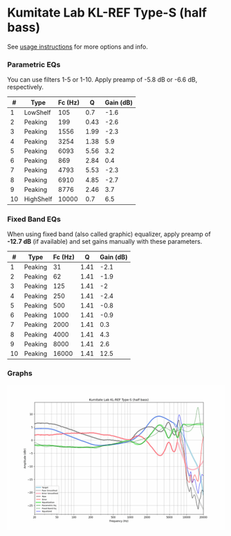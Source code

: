 # Kumitate Lab KL-REF Type-S (half bass)
See [usage instructions](https://github.com/jaakkopasanen/AutoEq#usage) for more options and info.

### Parametric EQs
You can use filters 1-5 or 1-10. Apply preamp of -5.8 dB or -6.6 dB, respectively.

|   # | Type      |   Fc (Hz) |    Q |   Gain (dB) |
|-----|-----------|-----------|------|-------------|
|   1 | LowShelf  |       105 | 0.7  |        -1.6 |
|   2 | Peaking   |       199 | 0.43 |        -2.6 |
|   3 | Peaking   |      1556 | 1.99 |        -2.3 |
|   4 | Peaking   |      3254 | 1.38 |         5.9 |
|   5 | Peaking   |      6093 | 5.56 |         3.2 |
|   6 | Peaking   |       869 | 2.84 |         0.4 |
|   7 | Peaking   |      4793 | 5.53 |        -2.3 |
|   8 | Peaking   |      6910 | 4.85 |        -2.7 |
|   9 | Peaking   |      8776 | 2.46 |         3.7 |
|  10 | HighShelf |     10000 | 0.7  |         6.5 |

### Fixed Band EQs
When using fixed band (also called graphic) equalizer, apply preamp of **-12.7 dB** (if available) and set gains manually with these parameters.

|   # | Type    |   Fc (Hz) |    Q |   Gain (dB) |
|-----|---------|-----------|------|-------------|
|   1 | Peaking |        31 | 1.41 |        -2.1 |
|   2 | Peaking |        62 | 1.41 |        -1.9 |
|   3 | Peaking |       125 | 1.41 |        -2   |
|   4 | Peaking |       250 | 1.41 |        -2.4 |
|   5 | Peaking |       500 | 1.41 |        -0.8 |
|   6 | Peaking |      1000 | 1.41 |        -0.9 |
|   7 | Peaking |      2000 | 1.41 |         0.3 |
|   8 | Peaking |      4000 | 1.41 |         4.3 |
|   9 | Peaking |      8000 | 1.41 |         2.6 |
|  10 | Peaking |     16000 | 1.41 |        12.5 |

### Graphs
![](./Kumitate%20Lab%20KL-REF%20Type-S%20(half%20bass).png)
